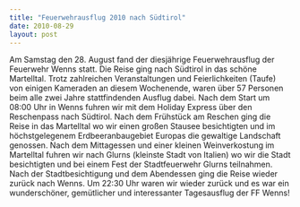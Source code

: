 ```yaml
---
title: "Feuerwehrausflug 2010 nach Südtirol"
date: 2010-08-29
layout: post
---
```


Am Samstag den 28. August fand der diesjährige Feuerwehrausflug der Feuerwehr Wenns statt. Die Reise ging nach Südtirol in das schöne Martelltal. Trotz zahlreichen Veranstaltungen und Feierlichkeiten (Taufe) von einigen Kameraden an diesem Wochenende, waren über 57 Personen beim alle zwei Jahre stattfindenden Ausflug dabei. Nach dem Start um 08:00 Uhr in Wenns fuhren wir mit dem Holiday Express über den Reschenpass nach Südtirol. Nach dem Frühstück am Reschen ging die Reise in das Martelltal wo wir einen großen Stausee besichtigten und im höchstgelegenem Erdbeeranbaugebiet Europas die gewaltige Landschaft genossen. Nach dem Mittagessen und einer kleinen Weinverkostung im Martelltal fuhren wir nach Glurns (kleinste Stadt von Italien) wo wir die Stadt besichtigten und bei einem Fest der Stadtfeuerwehr Glurns teilnahmen. Nach der Stadtbesichtigung und dem Abendessen ging die Reise wieder zurück nach Wenns. Um 22:30 Uhr waren wir wieder zurück und es war ein wunderschöner, gemütlicher und interessanter Tagesausflug der FF Wenns!